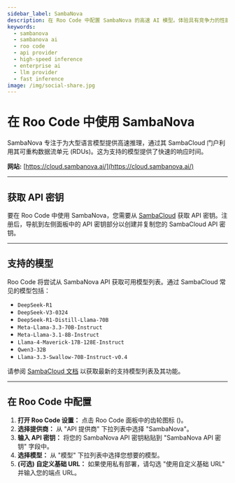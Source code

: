 ```yaml
---
sidebar_label: SambaNova
description: 在 Roo Code 中配置 SambaNova 的高速 AI 模型。体验具有竞争力的性能和多样化模型选择的企业级推理。
keywords:
  - sambanova
  - sambanova ai
  - roo code
  - api provider
  - high-speed inference
  - enterprise ai
  - llm provider
  - fast inference
image: /img/social-share.jpg
---
```


# 在 Roo Code 中使用 SambaNova

SambaNova 专注于为大型语言模型提供高速推理，通过其 SambaCloud 门户利用其可重构数据流单元 (RDUs)。这为支持的模型提供了快速的响应时间。

**网站:** [https://cloud.sambanova.ai/](https://cloud.sambanova.ai/)

---

## 获取 API 密钥

要在 Roo Code 中使用 SambaNova，您需要从 [SambaCloud](https://cloud.sambanova.ai?utm_source=roocode&utm_medium=external&utm_campaign=cloud_signup) 获取 API 密钥。注册后，导航到左侧面板中的 API 密钥部分以创建并复制您的 SambaCloud API 密钥。

---

## 支持的模型

Roo Code 将尝试从 SambaNova API 获取可用模型列表。通过 SambaCloud 常见的模型包括：

*   `DeepSeek-R1`
*   `DeepSeek-V3-0324`
*   `DeepSeek-R1-Distill-Llama-70B`
*   `Meta-Llama-3.3-70B-Instruct`
*   `Meta-Llama-3.1-8B-Instruct`
*   `Llama-4-Maverick-17B-128E-Instruct`
*   `Qwen3-32B`
*   `Llama-3.3-Swallow-70B-Instruct-v0.4`

请参阅 [SambaCloud 文档](https://docs.sambanova.ai/cloud/docs/get-started/supported-models) 以获取最新的支持模型列表及其功能。

---

## 在 Roo Code 中配置

1. **打开 Roo Code 设置：** 点击 Roo Code 面板中的齿轮图标 (<Codicon name="gear" />)。
2. **选择提供商：** 从 "API 提供商" 下拉列表中选择 "SambaNova"。
3. **输入 API 密钥：** 将您的 SambaNova API 密钥粘贴到 "SambaNova API 密钥" 字段中。
4. **选择模型：** 从 "模型" 下拉列表中选择您想要的模型。
5. **(可选) 自定义基础 URL：** 如果使用私有部署，请勾选 "使用自定义基础 URL" 并输入您的端点 URL。